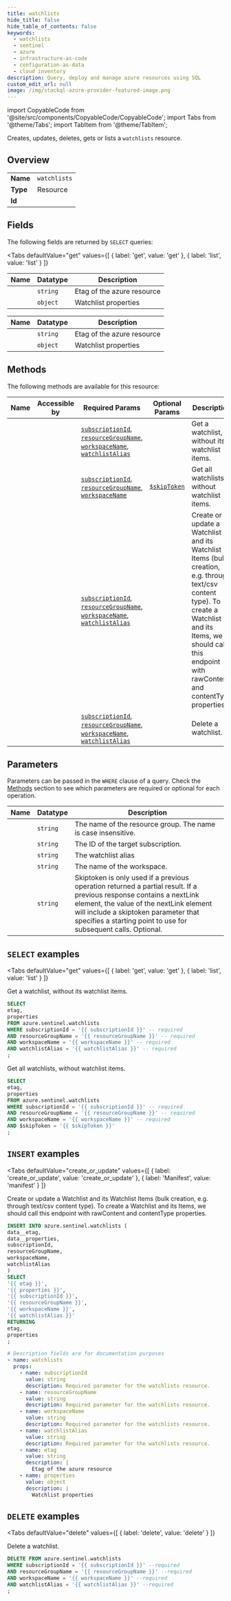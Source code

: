 ```yaml
--- 
title: watchlists
hide_title: false
hide_table_of_contents: false
keywords:
  - watchlists
  - sentinel
  - azure
  - infrastructure-as-code
  - configuration-as-data
  - cloud inventory
description: Query, deploy and manage azure resources using SQL
custom_edit_url: null
image: /img/stackql-azure-provider-featured-image.png
---
```


import CopyableCode from '@site/src/components/CopyableCode/CopyableCode';
import Tabs from '@theme/Tabs';
import TabItem from '@theme/TabItem';

Creates, updates, deletes, gets or lists a <code>watchlists</code> resource.

## Overview
<table><tbody>
<tr><td><b>Name</b></td><td><code>watchlists</code></td></tr>
<tr><td><b>Type</b></td><td>Resource</td></tr>
<tr><td><b>Id</b></td><td><CopyableCode code="azure.sentinel.watchlists" /></td></tr>
</tbody></table>

## Fields

The following fields are returned by `SELECT` queries:

<Tabs
    defaultValue="get"
    values={[
        { label: 'get', value: 'get' },
        { label: 'list', value: 'list' }
    ]}
>
<TabItem value="get">

<table>
<thead>
    <tr>
    <th>Name</th>
    <th>Datatype</th>
    <th>Description</th>
    </tr>
</thead>
<tbody>
<tr>
    <td><CopyableCode code="etag" /></td>
    <td><code>string</code></td>
    <td>Etag of the azure resource</td>
</tr>
<tr>
    <td><CopyableCode code="properties" /></td>
    <td><code>object</code></td>
    <td>Watchlist properties</td>
</tr>
</tbody>
</table>
</TabItem>
<TabItem value="list">

<table>
<thead>
    <tr>
    <th>Name</th>
    <th>Datatype</th>
    <th>Description</th>
    </tr>
</thead>
<tbody>
<tr>
    <td><CopyableCode code="etag" /></td>
    <td><code>string</code></td>
    <td>Etag of the azure resource</td>
</tr>
<tr>
    <td><CopyableCode code="properties" /></td>
    <td><code>object</code></td>
    <td>Watchlist properties</td>
</tr>
</tbody>
</table>
</TabItem>
</Tabs>

## Methods

The following methods are available for this resource:

<table>
<thead>
    <tr>
    <th>Name</th>
    <th>Accessible by</th>
    <th>Required Params</th>
    <th>Optional Params</th>
    <th>Description</th>
    </tr>
</thead>
<tbody>
<tr>
    <td><a href="#get"><CopyableCode code="get" /></a></td>
    <td><CopyableCode code="select" /></td>
    <td><a href="#parameter-subscriptionId"><code>subscriptionId</code></a>, <a href="#parameter-resourceGroupName"><code>resourceGroupName</code></a>, <a href="#parameter-workspaceName"><code>workspaceName</code></a>, <a href="#parameter-watchlistAlias"><code>watchlistAlias</code></a></td>
    <td></td>
    <td>Get a watchlist, without its watchlist items.</td>
</tr>
<tr>
    <td><a href="#list"><CopyableCode code="list" /></a></td>
    <td><CopyableCode code="select" /></td>
    <td><a href="#parameter-subscriptionId"><code>subscriptionId</code></a>, <a href="#parameter-resourceGroupName"><code>resourceGroupName</code></a>, <a href="#parameter-workspaceName"><code>workspaceName</code></a></td>
    <td><a href="#parameter-$skipToken"><code>$skipToken</code></a></td>
    <td>Get all watchlists, without watchlist items.</td>
</tr>
<tr>
    <td><a href="#create_or_update"><CopyableCode code="create_or_update" /></a></td>
    <td><CopyableCode code="insert" /></td>
    <td><a href="#parameter-subscriptionId"><code>subscriptionId</code></a>, <a href="#parameter-resourceGroupName"><code>resourceGroupName</code></a>, <a href="#parameter-workspaceName"><code>workspaceName</code></a>, <a href="#parameter-watchlistAlias"><code>watchlistAlias</code></a></td>
    <td></td>
    <td>Create or update a Watchlist and its Watchlist Items (bulk creation, e.g. through text/csv content type). To create a Watchlist and its Items, we should call this endpoint with rawContent and contentType properties.</td>
</tr>
<tr>
    <td><a href="#delete"><CopyableCode code="delete" /></a></td>
    <td><CopyableCode code="delete" /></td>
    <td><a href="#parameter-subscriptionId"><code>subscriptionId</code></a>, <a href="#parameter-resourceGroupName"><code>resourceGroupName</code></a>, <a href="#parameter-workspaceName"><code>workspaceName</code></a>, <a href="#parameter-watchlistAlias"><code>watchlistAlias</code></a></td>
    <td></td>
    <td>Delete a watchlist.</td>
</tr>
</tbody>
</table>

## Parameters

Parameters can be passed in the `WHERE` clause of a query. Check the [Methods](#methods) section to see which parameters are required or optional for each operation.

<table>
<thead>
    <tr>
    <th>Name</th>
    <th>Datatype</th>
    <th>Description</th>
    </tr>
</thead>
<tbody>
<tr id="parameter-resourceGroupName">
    <td><CopyableCode code="resourceGroupName" /></td>
    <td><code>string</code></td>
    <td>The name of the resource group. The name is case insensitive.</td>
</tr>
<tr id="parameter-subscriptionId">
    <td><CopyableCode code="subscriptionId" /></td>
    <td><code>string</code></td>
    <td>The ID of the target subscription.</td>
</tr>
<tr id="parameter-watchlistAlias">
    <td><CopyableCode code="watchlistAlias" /></td>
    <td><code>string</code></td>
    <td>The watchlist alias</td>
</tr>
<tr id="parameter-workspaceName">
    <td><CopyableCode code="workspaceName" /></td>
    <td><code>string</code></td>
    <td>The name of the workspace.</td>
</tr>
<tr id="parameter-$skipToken">
    <td><CopyableCode code="$skipToken" /></td>
    <td><code>string</code></td>
    <td>Skiptoken is only used if a previous operation returned a partial result. If a previous response contains a nextLink element, the value of the nextLink element will include a skiptoken parameter that specifies a starting point to use for subsequent calls. Optional.</td>
</tr>
</tbody>
</table>

## `SELECT` examples

<Tabs
    defaultValue="get"
    values={[
        { label: 'get', value: 'get' },
        { label: 'list', value: 'list' }
    ]}
>
<TabItem value="get">

Get a watchlist, without its watchlist items.

```sql
SELECT
etag,
properties
FROM azure.sentinel.watchlists
WHERE subscriptionId = '{{ subscriptionId }}' -- required
AND resourceGroupName = '{{ resourceGroupName }}' -- required
AND workspaceName = '{{ workspaceName }}' -- required
AND watchlistAlias = '{{ watchlistAlias }}' -- required
;
```
</TabItem>
<TabItem value="list">

Get all watchlists, without watchlist items.

```sql
SELECT
etag,
properties
FROM azure.sentinel.watchlists
WHERE subscriptionId = '{{ subscriptionId }}' -- required
AND resourceGroupName = '{{ resourceGroupName }}' -- required
AND workspaceName = '{{ workspaceName }}' -- required
AND $skipToken = '{{ $skipToken }}'
;
```
</TabItem>
</Tabs>


## `INSERT` examples

<Tabs
    defaultValue="create_or_update"
    values={[
        { label: 'create_or_update', value: 'create_or_update' },
        { label: 'Manifest', value: 'manifest' }
    ]}
>
<TabItem value="create_or_update">

Create or update a Watchlist and its Watchlist Items (bulk creation, e.g. through text/csv content type). To create a Watchlist and its Items, we should call this endpoint with rawContent and contentType properties.

```sql
INSERT INTO azure.sentinel.watchlists (
data__etag,
data__properties,
subscriptionId,
resourceGroupName,
workspaceName,
watchlistAlias
)
SELECT 
'{{ etag }}',
'{{ properties }}',
'{{ subscriptionId }}',
'{{ resourceGroupName }}',
'{{ workspaceName }}',
'{{ watchlistAlias }}'
RETURNING
etag,
properties
;
```
</TabItem>
<TabItem value="manifest">

```yaml
# Description fields are for documentation purposes
- name: watchlists
  props:
    - name: subscriptionId
      value: string
      description: Required parameter for the watchlists resource.
    - name: resourceGroupName
      value: string
      description: Required parameter for the watchlists resource.
    - name: workspaceName
      value: string
      description: Required parameter for the watchlists resource.
    - name: watchlistAlias
      value: string
      description: Required parameter for the watchlists resource.
    - name: etag
      value: string
      description: |
        Etag of the azure resource
    - name: properties
      value: object
      description: |
        Watchlist properties
```
</TabItem>
</Tabs>


## `DELETE` examples

<Tabs
    defaultValue="delete"
    values={[
        { label: 'delete', value: 'delete' }
    ]}
>
<TabItem value="delete">

Delete a watchlist.

```sql
DELETE FROM azure.sentinel.watchlists
WHERE subscriptionId = '{{ subscriptionId }}' --required
AND resourceGroupName = '{{ resourceGroupName }}' --required
AND workspaceName = '{{ workspaceName }}' --required
AND watchlistAlias = '{{ watchlistAlias }}' --required
;
```
</TabItem>
</Tabs>
